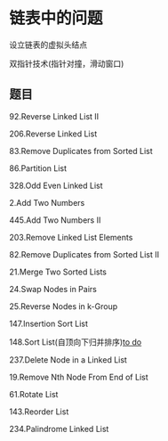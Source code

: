# 链表中的问题

设立链表的虚拟头结点

双指针技术(指针对撞，滑动窗口)

## 题目

92.Reverse Linked List II

206.Reverse Linked List

83.Remove Duplicates from Sorted List

86.Partition List

328.Odd Even Linked List

2.Add Two Numbers

445.Add Two Numbers II

203.Remove Linked List Elements

82.Remove Duplicates from Sorted List II

21.Merge Two Sorted Lists

24.Swap Nodes in Pairs

25.Reverse Nodes in k-Group

147.Insertion Sort List

148.Sort List(自顶向下归并排序)[to do](自底向上归并排序)

237.Delete Node in a Linked List

19.Remove Nth Node From End of List

61.Rotate List

143.Reorder List

234.Palindrome Linked List